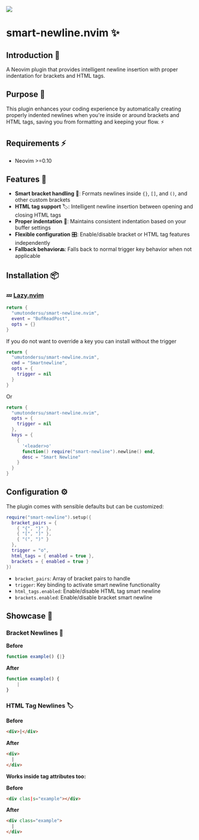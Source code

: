 <a href="https://dotfyle.com/plugins/umutondersu/smart-newline.nvim">
	<img src="https://dotfyle.com/plugins/umutondersu/smart-newline.nvim/shield?style=flat" />
</a>

# smart-newline.nvim ✨

## Introduction 🚀

A Neovim plugin that provides intelligent newline insertion with proper indentation for brackets and HTML tags.

## Purpose 🎯

This plugin enhances your coding experience by automatically creating properly indented newlines when you're inside or around brackets and HTML tags, saving you from formatting and keeping your flow. ⚡

## Requirements ⚡️

- Neovim >=0.10

## Features 🌟

- **Smart bracket handling** 🔧: Formats newlines inside `{}`, `[]`, and `()`, and other custom brackets
- **HTML tag support** 🏷️: Intelligent newline insertion between opening and closing HTML tags
- **Proper indentation** 📐: Maintains consistent indentation based on your buffer settings
- **Flexible configuration** 🎛️: Enable/disable bracket or HTML tag features independently
- **Fallback behavior🔙**: Falls back to normal trigger key behavior when not applicable

## Installation 📦

### 💤 [Lazy.nvim](https://github/folke/lazy.nvim)

```lua
return {
  "umutondersu/smart-newline.nvim",
  event = "BufReadPost",
  opts = {}
}
```

If you do not want to override a key you can install without the trigger

```lua
return {
  "umutondersu/smart-newline.nvim",
  cmd = "Smartnewline",
  opts = {
    trigger = nil
  }
}
```

Or

```lua
return {
  "umutondersu/smart-newline.nvim",
  opts = {
    trigger = nil
  },
  keys = {
    {
      '<leader>o'
      function() require("smart-newline").newline() end,
      desc = "Smart Newline"
    }
  }
}
```

## Configuration ⚙️

The plugin comes with sensible defaults but can be customized:

```lua
require("smart-newline").setup({
  bracket_pairs = {
    { "{", "}" },
    { "[", "]" },
    { "(", ")" }
  },
  trigger = "o",
  html_tags = { enabled = true },
  brackets = { enabled = true }
})
```

- `bracket_pairs`: Array of bracket pairs to handle
- `trigger`: Key binding to activate smart newline functionality
- `html_tags.enabled`: Enable/disable HTML tag smart newline
- `brackets.enabled`: Enable/disable bracket smart newline

## Showcase 📖

### Bracket Newlines 🔧

**Before**

```javascript
function example() {|}
```

**After**

```javascript
function example() {
    |
}
```

### HTML Tag Newlines 🏷️

**Before**

```html
<div>|</div>
```

**After**

```html
<div>
  |
</div>
```

**Works inside tag attributes too:**

**Before**

```html
<div clas|s="example"></div>
```

**After**

```html
<div class="example">
  |
</div>
```
